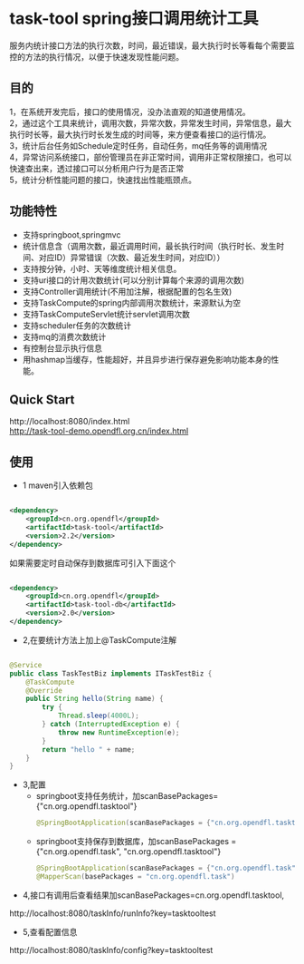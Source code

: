# task-tool spring接口调用统计工具

服务内统计接口方法的执行次数，时间，最近错误，最大执行时长等看每个需要监控的方法的执行情况，以便于快速发现性能问题。

## 目的

1，在系统开发完后，接口的使用情况，没办法直观的知道使用情况。  
2，通过这个工具来统计，调用次数，异常次数，异常发生时间，异常信息，最大执行时长等，最大执行时长发生成的时间等，来方便查看接口的运行情况。  
3，统计后台任务如Schedule定时任务，自动任务，mq任务等的调用情况  
4，异常访问系统接口，部份管理员在非正常时间，调用非正常权限接口，也可以快速查出来，透过接口可以分析用户行为是否正常  
5，统计分析性能问题的接口，快速找出性能瓶颈点。

## 功能特性

* 支持springboot,springmvc
* 统计信息含（调用次数，最近调用时间，最长执行时间（执行时长、发生时间、对应ID）异常错误（次数、最近发生时间，对应ID））
* 支持按分钟，小时、天等维度统计相关信息。
* 支持uri接口的计用次数统计(可以分别计算每个来源的调用次数)
* 支持Controller调用统计(不用加注解，根据配置的包名生效)
* 支持TaskCompute的spring内部调用次数统计，来源默认为空
* 支持TaskComputeServlet统计servlet调用次数
* 支持scheduler任务的次数统计
* 支持mq的消费次数统计
* 有控制台显示执行信息
* 用hashmap当缓存，性能超好，并且异步进行保存避免影响功能本身的性能。

## Quick Start

http://localhost:8080/index.html  
http://task-tool-demo.opendfl.org.cn/index.html

## 使用

* 1 maven引入依赖包

```xml

<dependency>
    <groupId>cn.org.opendfl</groupId>
    <artifactId>task-tool</artifactId>
    <version>2.2</version>
</dependency>
```

如果需要定时自动保存到数据库可引入下面这个

```xml

<dependency>
    <groupId>cn.org.opendfl</groupId>
    <artifactId>task-tool-db</artifactId>
    <version>2.0</version>
</dependency>
```

* 2,在要统计方法上加上@TaskCompute注解

```java

@Service
public class TaskTestBiz implements ITaskTestBiz {
    @TaskCompute
    @Override
    public String hello(String name) {
        try {
            Thread.sleep(4000L);
        } catch (InterruptedException e) {
            throw new RuntimeException(e);
        }
        return "hello " + name;
    }
}
```

* 3,配置
  * springboot支持任务统计，加scanBasePackages={"cn.org.opendfl.tasktool"}
    ```java
    @SpringBootApplication(scanBasePackages = {"cn.org.opendfl.tasktool"})
    ```
  * springboot支持保存到数据库，加scanBasePackages = {"cn.org.opendfl.task", "cn.org.opendfl.tasktool"}
    ```java
    @SpringBootApplication(scanBasePackages = {"cn.org.opendfl.task", "cn.org.opendfl.tasktool")
    @MapperScan(basePackages = "cn.org.opendfl.task")

* 4,接口有调用后查看结果加scanBasePackages=cn.org.opendfl.tasktool,

http://localhost:8080/taskInfo/runInfo?key=tasktooltest

* 5,查看配置信息

http://localhost:8080/taskInfo/config?key=tasktooltest